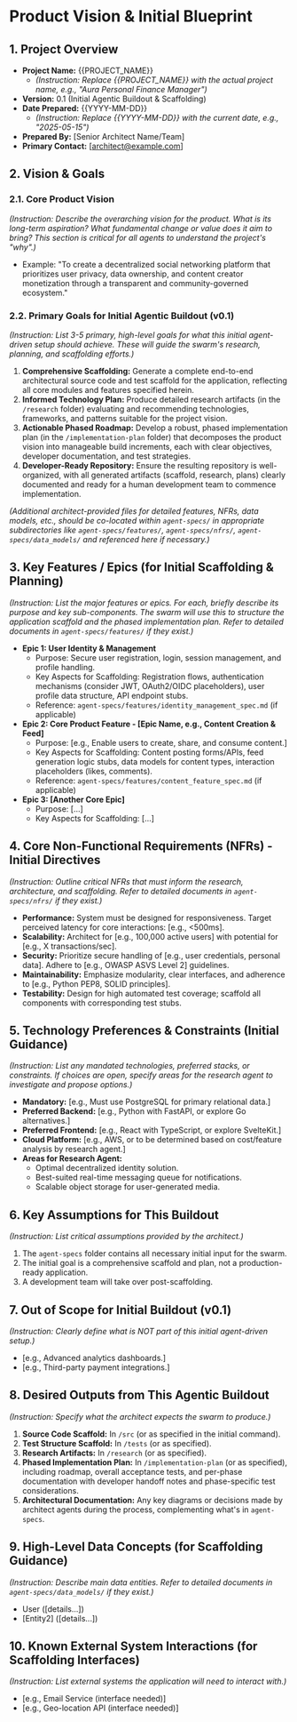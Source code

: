 # Product Vision & Initial Blueprint

## 1. Project Overview

* **Project Name:** {{PROJECT_NAME}} 
    * *(Instruction: Replace {{PROJECT_NAME}} with the actual project name, e.g., "Aura Personal Finance Manager")*
* **Version:** 0.1 (Initial Agentic Buildout & Scaffolding)
* **Date Prepared:** {{YYYY-MM-DD}} 
    * *(Instruction: Replace {{YYYY-MM-DD}} with the current date, e.g., "2025-05-15")*
* **Prepared By:** [Senior Architect Name/Team]
* **Primary Contact:** [architect@example.com]

## 2. Vision & Goals

### 2.1. Core Product Vision
*(Instruction: Describe the overarching vision for the product. What is its long-term aspiration? What fundamental change or value does it aim to bring? This section is critical for all agents to understand the project's "why".)*
* Example: "To create a decentralized social networking platform that prioritizes user privacy, data ownership, and content creator monetization through a transparent and community-governed ecosystem."

### 2.2. Primary Goals for Initial Agentic Buildout (v0.1)
*(Instruction: List 3-5 primary, high-level goals for what this initial agent-driven setup should achieve. These will guide the swarm's research, planning, and scaffolding efforts.)*
1.  **Comprehensive Scaffolding:** Generate a complete end-to-end architectural source code and test scaffold for the application, reflecting all core modules and features specified herein.
2.  **Informed Technology Plan:** Produce detailed research artifacts (in the `/research` folder) evaluating and recommending technologies, frameworks, and patterns suitable for the project vision.
3.  **Actionable Phased Roadmap:** Develop a robust, phased implementation plan (in the `/implementation-plan` folder) that decomposes the product vision into manageable build increments, each with clear objectives, developer documentation, and test strategies.
4.  **Developer-Ready Repository:** Ensure the resulting repository is well-organized, with all generated artifacts (scaffold, research, plans) clearly documented and ready for a human development team to commence implementation.

*(Additional architect-provided files for detailed features, NFRs, data models, etc., should be co-located within `agent-specs/` in appropriate subdirectories like `agent-specs/features/`, `agent-specs/nfrs/`, `agent-specs/data_models/` and referenced here if necessary.)*

## 3. Key Features / Epics (for Initial Scaffolding & Planning)

*(Instruction: List the major features or epics. For each, briefly describe its purpose and key sub-components. The swarm will use this to structure the application scaffold and the phased implementation plan. Refer to detailed documents in `agent-specs/features/` if they exist.)*

* **Epic 1: User Identity & Management**
    * Purpose: Secure user registration, login, session management, and profile handling.
    * Key Aspects for Scaffolding: Registration flows, authentication mechanisms (consider JWT, OAuth2/OIDC placeholders), user profile data structure, API endpoint stubs.
    * Reference: `agent-specs/features/identity_management_spec.md` (if applicable)
* **Epic 2: Core Product Feature - [Epic Name, e.g., Content Creation & Feed]**
    * Purpose: [e.g., Enable users to create, share, and consume content.]
    * Key Aspects for Scaffolding: Content posting forms/APIs, feed generation logic stubs, data models for content types, interaction placeholders (likes, comments).
    * Reference: `agent-specs/features/content_feature_spec.md` (if applicable)
* **Epic 3: [Another Core Epic]**
    * Purpose: [...]
    * Key Aspects for Scaffolding: [...]

## 4. Core Non-Functional Requirements (NFRs) - Initial Directives

*(Instruction: Outline critical NFRs that must inform the research, architecture, and scaffolding. Refer to detailed documents in `agent-specs/nfrs/` if they exist.)*

* **Performance:** System must be designed for responsiveness. Target perceived latency for core interactions: [e.g., <500ms].
* **Scalability:** Architect for [e.g., 100,000 active users] with potential for [e.g., X transactions/sec].
* **Security:** Prioritize secure handling of [e.g., user credentials, personal data]. Adhere to [e.g., OWASP ASVS Level 2] guidelines.
* **Maintainability:** Emphasize modularity, clear interfaces, and adherence to [e.g., Python PEP8, SOLID principles].
* **Testability:** Design for high automated test coverage; scaffold all components with corresponding test stubs.

## 5. Technology Preferences & Constraints (Initial Guidance)

*(Instruction: List any mandated technologies, preferred stacks, or constraints. If choices are open, specify areas for the research agent to investigate and propose options.)*

* **Mandatory:** [e.g., Must use PostgreSQL for primary relational data.]
* **Preferred Backend:** [e.g., Python with FastAPI, or explore Go alternatives.]
* **Preferred Frontend:** [e.g., React with TypeScript, or explore SvelteKit.]
* **Cloud Platform:** [e.g., AWS, or to be determined based on cost/feature analysis by research agent.]
* **Areas for Research Agent:**
    * Optimal decentralized identity solution.
    * Best-suited real-time messaging queue for notifications.
    * Scalable object storage for user-generated media.

## 6. Key Assumptions for This Buildout

*(Instruction: List critical assumptions provided by the architect.)*
1.  The `agent-specs` folder contains all necessary initial input for the swarm.
2.  The initial goal is a comprehensive scaffold and plan, not a production-ready application.
3.  A development team will take over post-scaffolding.

## 7. Out of Scope for Initial Buildout (v0.1)

*(Instruction: Clearly define what is NOT part of this initial agent-driven setup.)*
* [e.g., Advanced analytics dashboards.]
* [e.g., Third-party payment integrations.]

## 8. Desired Outputs from This Agentic Buildout

*(Instruction: Specify what the architect expects the swarm to produce.)*
1.  **Source Code Scaffold:** In `/src` (or as specified in the initial command).
2.  **Test Structure Scaffold:** In `/tests` (or as specified).
3.  **Research Artifacts:** In `/research` (or as specified).
4.  **Phased Implementation Plan:** In `/implementation-plan` (or as specified), including roadmap, overall acceptance tests, and per-phase documentation with developer handoff notes and phase-specific test considerations.
5.  **Architectural Documentation:** Any key diagrams or decisions made by architect agents during the process, complementing what's in `agent-specs`.

## 9. High-Level Data Concepts (for Scaffolding Guidance)

*(Instruction: Describe main data entities. Refer to detailed documents in `agent-specs/data_models/` if they exist.)*
* User ([details...])
* [Entity2] ([details...])

## 10. Known External System Interactions (for Scaffolding Interfaces)

*(Instruction: List external systems the application will need to interact with.)*
* [e.g., Email Service (interface needed)]
* [e.g., Geo-location API (interface needed)]